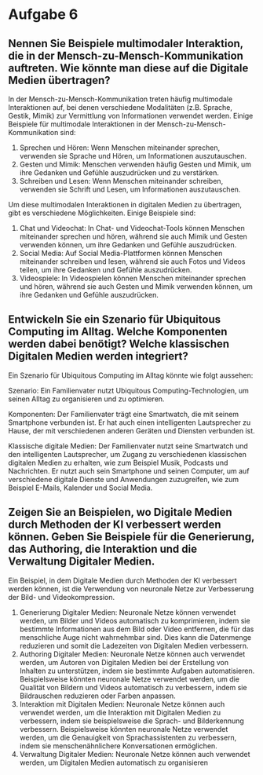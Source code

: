 # Aufgabe 6

## Nennen Sie Beispiele multimodaler Interaktion, die in der Mensch-zu-Mensch-Kommunikation auftreten. Wie könnte man diese auf die Digitale Medien übertragen?

In der Mensch-zu-Mensch-Kommunikation treten häufig multimodale Interaktionen auf, bei denen verschiedene Modalitäten (z.B. Sprache, Gestik, Mimik) zur Vermittlung von Informationen verwendet werden. Einige Beispiele für multimodale Interaktionen in der Mensch-zu-Mensch-Kommunikation sind:

1.  Sprechen und Hören: Wenn Menschen miteinander sprechen, verwenden sie Sprache und Hören, um Informationen auszutauschen.
2.  Gesten und Mimik: Menschen verwenden häufig Gesten und Mimik, um ihre Gedanken und Gefühle auszudrücken und zu verstärken.
3.  Schreiben und Lesen: Wenn Menschen miteinander schreiben, verwenden sie Schrift und Lesen, um Informationen auszutauschen.

Um diese multimodalen Interaktionen in digitalen Medien zu übertragen, gibt es verschiedene Möglichkeiten. Einige Beispiele sind:

1.  Chat und Videochat: In Chat- und Videochat-Tools können Menschen miteinander sprechen und hören, während sie auch Mimik und Gesten verwenden können, um ihre Gedanken und Gefühle auszudrücken.
2.  Social Media: Auf Social Media-Plattformen können Menschen miteinander schreiben und lesen, während sie auch Fotos und Videos teilen, um ihre Gedanken und Gefühle auszudrücken.
3.  Videospiele: In Videospielen können Menschen miteinander sprechen und hören, während sie auch Gesten und Mimik verwenden können, um ihre Gedanken und Gefühle auszudrücken.

## Entwickeln Sie ein Szenario für Ubiquitous Computing im Alltag. Welche Komponenten werden dabei benötigt? Welche klassischen Digitalen Medien werden integriert?

Ein Szenario für Ubiquitous Computing im Alltag könnte wie folgt aussehen:

Szenario: Ein Familienvater nutzt Ubiquitous Computing-Technologien, um seinen Alltag zu organisieren und zu optimieren.

Komponenten: Der Familienvater trägt eine Smartwatch, die mit seinem Smartphone verbunden ist. Er hat auch einen intelligenten Lautsprecher zu Hause, der mit verschiedenen anderen Geräten und Diensten verbunden ist.

Klassische digitale Medien: Der Familienvater nutzt seine Smartwatch und den intelligenten Lautsprecher, um Zugang zu verschiedenen klassischen digitalen Medien zu erhalten, wie zum Beispiel Musik, Podcasts und Nachrichten. Er nutzt auch sein Smartphone und seinen Computer, um auf verschiedene digitale Dienste und Anwendungen zuzugreifen, wie zum Beispiel E-Mails, Kalender und Social Media.

## Zeigen Sie an Beispielen, wo Digitale Medien durch Methoden der KI verbessert werden können. Geben Sie Beispiele für die Generierung, das Authoring, die Interaktion und die Verwaltung Digitaler Medien.

Ein Beispiel, in dem Digitale Medien durch Methoden der KI verbessert werden können, ist die Verwendung von neuronale Netze zur Verbesserung der Bild- und Videokompression.

1.  Generierung Digitaler Medien: Neuronale Netze können verwendet werden, um Bilder und Videos automatisch zu komprimieren, indem sie bestimmte Informationen aus dem Bild oder Video entfernen, die für das menschliche Auge nicht wahrnehmbar sind. Dies kann die Datenmenge reduzieren und somit die Ladezeiten von Digitalen Medien verbessern.
2.  Authoring Digitaler Medien: Neuronale Netze können auch verwendet werden, um Autoren von Digitalen Medien bei der Erstellung von Inhalten zu unterstützen, indem sie bestimmte Aufgaben automatisieren. Beispielsweise könnten neuronale Netze verwendet werden, um die Qualität von Bildern und Videos automatisch zu verbessern, indem sie Bildrauschen reduzieren oder Farben anpassen.
3.  Interaktion mit Digitalen Medien: Neuronale Netze können auch verwendet werden, um die Interaktion mit Digitalen Medien zu verbessern, indem sie beispielsweise die Sprach- und Bilderkennung verbessern. Beispielsweise könnten neuronale Netze verwendet werden, um die Genauigkeit von Sprachassistenten zu verbessern, indem sie menschenähnlichere Konversationen ermöglichen.
4.  Verwaltung Digitaler Medien: Neuronale Netze können auch verwendet werden, um Digitalen Medien automatisch zu organisieren
